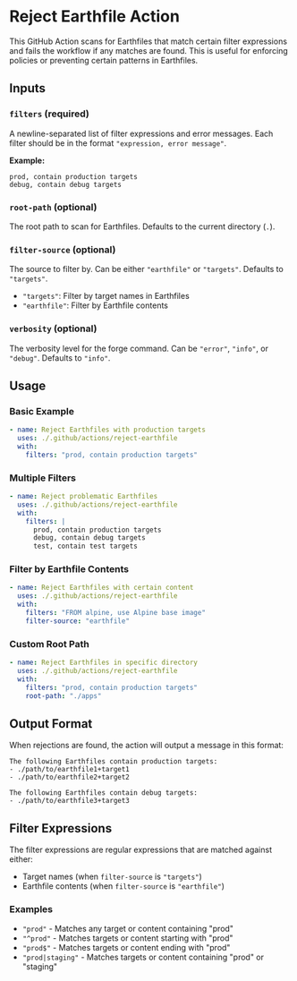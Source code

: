 # Reject Earthfile Action

This GitHub Action scans for Earthfiles that match certain filter expressions and fails the workflow if any matches are found. This is useful for enforcing policies or preventing certain patterns in Earthfiles.

## Inputs

### `filters` (required)

A newline-separated list of filter expressions and error messages. Each filter should be in the format `"expression, error message"`.

**Example:**

```
prod, contain production targets
debug, contain debug targets
```

### `root-path` (optional)

The root path to scan for Earthfiles. Defaults to the current directory (`.`).

### `filter-source` (optional)

The source to filter by. Can be either `"earthfile"` or `"targets"`. Defaults to `"targets"`.

- `"targets"`: Filter by target names in Earthfiles
- `"earthfile"`: Filter by Earthfile contents

### `verbosity` (optional)

The verbosity level for the forge command. Can be `"error"`, `"info"`, or `"debug"`. Defaults to `"info"`.

## Usage

### Basic Example

```yaml
- name: Reject Earthfiles with production targets
  uses: ./.github/actions/reject-earthfile
  with:
    filters: "prod, contain production targets"
```

### Multiple Filters

```yaml
- name: Reject problematic Earthfiles
  uses: ./.github/actions/reject-earthfile
  with:
    filters: |
      prod, contain production targets
      debug, contain debug targets
      test, contain test targets
```

### Filter by Earthfile Contents

```yaml
- name: Reject Earthfiles with certain content
  uses: ./.github/actions/reject-earthfile
  with:
    filters: "FROM alpine, use Alpine base image"
    filter-source: "earthfile"
```

### Custom Root Path

```yaml
- name: Reject Earthfiles in specific directory
  uses: ./.github/actions/reject-earthfile
  with:
    filters: "prod, contain production targets"
    root-path: "./apps"
```

## Output Format

When rejections are found, the action will output a message in this format:

```
The following Earthfiles contain production targets:
- ./path/to/earthfile1+target1
- ./path/to/earthfile2+target2

The following Earthfiles contain debug targets:
- ./path/to/earthfile3+target3
```

## Filter Expressions

The filter expressions are regular expressions that are matched against either:

- Target names (when `filter-source` is `"targets"`)
- Earthfile contents (when `filter-source` is `"earthfile"`)

### Examples

- `"prod"` - Matches any target or content containing "prod"
- `"^prod"` - Matches targets or content starting with "prod"
- `"prod$"` - Matches targets or content ending with "prod"
- `"prod|staging"` - Matches targets or content containing "prod" or "staging"
